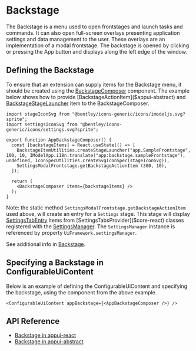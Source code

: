 # Backstage

The Backstage is a menu used to open frontstages and launch tasks and commands.
It can also open full-screen overlays presenting application settings and data management to the user.
These overlays are an implementation of a modal frontstage. The backstage is opened by clicking or pressing the App button and displays along the left edge of the window.

## Defining the Backstage

To ensure that an extension can supply items for the Backstage menu, it should be created using the [BackstageComposer]($appui-react) component. The example below shows how to provide [BackstageActionItem]($appui-abstract) and [BackstageStageLauncher]($appui-abstract) item to the BackstageComposer.

```tsx
import stageIconSvg from "@bentley/icons-generic/icons/imodeljs.svg?sprite";
import settingsIconSvg from "@bentley/icons-generic/icons/settings.svg?sprite";

export function AppBackstageComposer() {
  const [backstageItems] = React.useState(() => [
    BackstageItemUtilities.createStageLauncher("app.SampleFrontstage", 100, 10, IModelApp.i18n.translate("app:backstage.sampleFrontstage"), undefined, IconSpecUtilities.createSvgIconSpec(stageIconSvg)),
    SettingsModalFrontstage.getBackstageActionItem (300, 10),
  ]);

  return (
    <BackstageComposer items={backstageItems} />
  );
}
```

Note: the static method `SettingsModalFrontstage.getBackstageActionItem` used above, will create an entry for a `Settings` stage.  This stage will display [SettingsTabEntry]($core-react) items from [SettingsTabsProvider]($core-react) classes registered with the [SettingsManager]($core-react). The `SettingsManager` instance is referenced by property `UiFramework.settingsManager`.

See additional info in [Backstage](../../../learning/ui/abstract/Backstage.md).

## Specifying a Backstage in ConfigurableUiContent

Below is an example of defining the ConfigurableUiContent and specifying the backstage, using the component from the above example.

```tsx
<ConfigurableUiContent appBackstage={<AppBackstageComposer />} />
```

## API Reference

- [Backstage in appui-react]($appui-react:Backstage)
- [Backstage in appui-abstract]($appui-abstract:Backstage)
